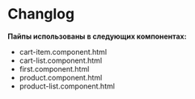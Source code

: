 # Changlog

**Пайпы использованы в следующих компонентах:**
- cart-item.component.html
- cart-list.component.html
- first.component.html
- product.component.html
- product-list.component.html
